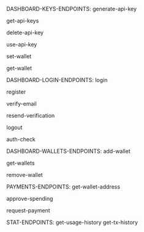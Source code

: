 DASHBOARD-KEYS-ENDPOINTS:
generate-api-key

get-api-keys

delete-api-key

use-api-key

set-wallet

get-wallet

DASHBOARD-LOGIN-ENDPOINTS:
login

register

verify-email

resend-verification

logout

auth-check

DASHBOARD-WALLETS-ENDPOINTS:
add-wallet

get-wallets

remove-wallet

PAYMENTS-ENDPOINTS:
get-wallet-address

approve-spending

request-payment

STAT-ENDPOINTS:
get-usage-history
get-tx-history